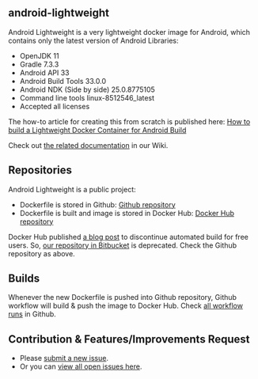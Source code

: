 ## android-lightweight

Android Lightweight is a very lightweight docker image for Android, which contains only the latest version of Android Libraries:

- OpenJDK 11
- Gradle 7.3.3
- Android API 33
- Android Build Tools 33.0.0
- Android NDK (Side by side) 25.0.8775105
- Command line tools linux-8512546_latest
- Accepted all licenses

The how-to article for creating this from scratch is published here: [How to build a Lightweight Docker Container for Android Build](https://github.com/Simplatex/android-lightweight/wiki/How-to-build-a-Lightweight-Docker-Container-for-Android-Build)

Check out [the related documentation](https://github.com/Simplatex/android-lightweight/wiki) in our Wiki.

## Repositories

Android Lightweight is a public project:

- Dockerfile is stored in Github: [Github repository](https://github.com/Simplatex/android-lightweight)
- Dockerfile is built and image is stored in Docker Hub: [Docker Hub repository](https://hub.docker.com/r/simplatex/android-lightweight)


Docker Hub published [a blog post](https://www.docker.com/blog/changes-to-docker-hub-autobuilds/) to discontinue automated build for free users. So, [our repository in Bitbucket](https://bitbucket.org/simplatex/android-lightweight) is deprecated. Check the Github repository as above.

## Builds

Whenever the new Dockerfile is pushed into Github repository, Github workflow will build & push the image to Docker Hub.
Check [all workflow runs](https://github.com/Simplatex/android-lightweight/actions/workflows/main.yml) in Github.

## Contribution & Features/Improvements Request

- Please [submit a new issue](https://github.com/Simplatex/android-lightweight/issues/new).
- Or you can [view all open issues here](https://github.com/Simplatex/android-lightweight/issues).

